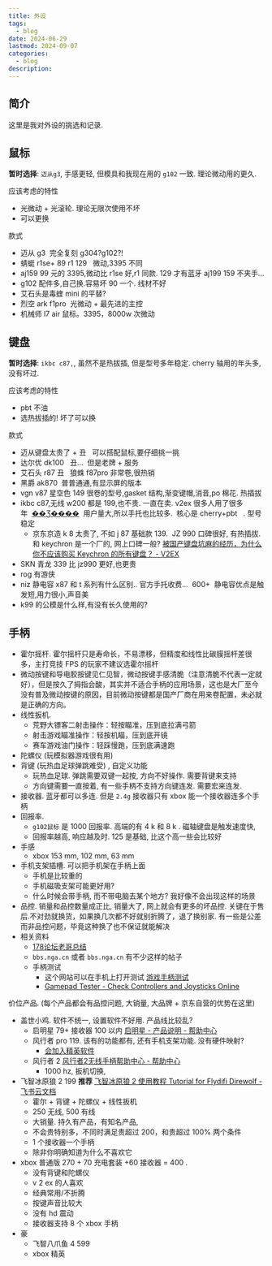 ```yaml
---
title: 外设
tags:
  - blog
date: 2024-06-29
lastmod: 2024-09-07
categories:
  - blog
description: 
---
```


## 简介

这里是我对外设的挑选和记录.

## 鼠标

**暂时选择**: `迈从g3`, 手感更轻, 但模具和我现在用的 `g102` 一致. 理论微动用的更久.

应该考虑的特性

- 光微动 + 光滚轮. 理论无限次使用不坏
- 可以更换

款式

- 迈从 g3  完全复刻 g304?g102?!
- 蜻蜓 r1se+ 89 r1 129   微动,3395 不同
- aj159 99 元的 3395,微动比 r1se 好,r1 同款. 129 才有蓝牙 aj199 159 不夹手...
- g102 配件多,自己换.容易坏 90 一个. 线材不好
- 艾石头是毒蝰 mini 的平替?
- 烈空 ark f1pro  光微动 + 最先进的主控
- 机械师 l7 air 鼠标。3395，8000w 次微动

## 键盘

**暂时选择**: `ikbc c87,`, 虽然不是热拔插, 但是型号多年稳定. cherry 轴用的年头多, 没有坏过.

应该考虑的特性

- pbt 不油
- 选热拔插的! 坏了可以换

款式

- 迈从键盘太贵了 + 丑   可以搭配鼠标,要仔细挑一挑
- 达尔优 dk100   丑...  但是老牌 + 服务
- 艾石头 r87 丑   狼蛛 f87pro 非常卷,很热销
- 黑爵 ak870  普普通通,有显示屏的版本
- vgn v87 星空色 149 很卷的型号,gasket 结构,渐变键帽,消音,po 棉花. 热插拔
- ikbc c87,无线 w200 都是 199,也不贵. 一直在卖. v2ex 很多人用了很多年  [��Ʒ����](https://item.taobao.com/item.htm?id=547190368270&sku_properties=1627207:13044169888&spm=a1z10.3-c-s.w4002-23740064497.13.b9c47305YNHs1r)  用户量大,所以手托也比较多.  核心是 cherry+pbt   . 型号稳定
    - 京东京造 k 8 太贵了, 不如 j 87 基础款 139.  JZ 990 口碑很好, 有热插拔. 和 keychron 是一个厂的, 网上口碑一般? [被国产键盘坑麻的经历，为什么你不应该购买 Keychron 的所有键盘？ - V2EX](https://www.v2ex.com/t/1046365)
- SKN 青龙 339 比 jz990 更好,也更贵
- rog 有游侠
- niz 静电容 x87 和 t 系列有什么区别.. 官方手托收费...  600+  静电容优点是触发短,用力很小,声音美
- k99 的公模是什么样,有没有长久使用的?

## 手柄

- 霍尔摇杆. 霍尔摇杆只是寿命长，不易漂移，但精度和线性比碳膜摇杆差很多，主打竞技 FPS 的玩家不建议选霍尔摇杆
- 微动按键和导电胶按键见仁见智，微动按键手感清脆（注意清脆不代表一定就好），但是按久了拇指会酸，其实并不适合手柄的应用场景，这也是大厂至今没有普及微动按键的原因，目前微动按键都是国产厂商在用来卷配置，未必就是正确的方向。
- 线性扳机.
    - 荒野大镖客二射击操作：轻按瞄准，压到底拉满弓箭
    - 射击游戏瞄准操作：轻按机瞄，压到底开镜
    - 赛车游戏油门操作：轻踩慢跑，压到底满速跑
- 陀螺仪 (玩模拟器游戏很有用)
- 背键 (玩热血足球弹跳难受) , 自定义功能
    - 玩热血足球. 弹跳需要双键一起按, 方向不好操作. 需要背键来支持
    - 方向键需要一直按着, 有一些手柄不支持方向键连发. 需要宏来连发.
- 接收器. 蓝牙都可以多连. 但是 `2.4g` 接收器只有 xbox 能一个接收器连多个手柄
- 回报率.
    - `g102鼠标` 是 1000 回报率. 高端的有 4 k 和 8 k . 磁轴键盘是触发速度快,
    - 回报率越高, 响应越及时. 125 是基础, 比这个高一些会比较好
- 手感
    - xbox 153 mm, 102 mm, 63 mm
- 手机支架插槽. 可以把手机架在手柄上面
    - 手机是比较重的
    - 手机磁吸支架可能更好用?
    - 什么时候会带手柄, 而不带电脑去某个地方? 我好像不会出现这样的场景
- 品控. 销量和品控数量成正比, 销量大了, 网上就会有更多的坏品控. 关键在于售后.不对劲就换货，如果换几次都不好就别折腾了，退了换别家. 有一些是公差而非品控问题，毕竟这种换了也不保证就能解决
- 相关资料
    - [178论坛老哥总结](https://nga.178.com/read.php?tid=39599205&rand=409)
    - `bbs.nga.cn` 或者 `bbs.nga.cn` 有不少这样的帖子
    - 手柄测试
        - 这个网站可以在手机上打开测试 [游戏手柄测试](https://www.onlinemictest.com/zh/controller-tester/)
        - [Gamepad Tester - Check Controllers and Joysticks Online](https://hardwaretester.com/gamepad)

价位产品. (每个产品都会有品控问题, 大销量, 大品牌 + 京东自营的优势在这里)

- 盖世小鸡. 软件不统一, 设置软件不好用. 产品线比较乱?
    - 启明星 79+ 接收器 100 以内 [启明星 - 产品说明 - 帮助中心](https://doc.xiaoji.com/zh/t4nlite/detail/1186.html#st11)
    - 风行者 pro 119. 该有的功能都有, 还有手机支架功能. 没有硬件映射?
        - [会加入精英软件](https://c.tieba.baidu.com/p/9128369648?lp=5028&mo_device=1&is_jingpost=0)
    - 风行者 2 [风行者2无线手柄帮助中心 - 帮助中心](https://doc.xiaoji.com/zh/cyclone2/)
        - 1000 hz, 扳机切换,
- 飞智冰原狼 2 199 **推荐** [飞智冰原狼 2 使用教程 Tutorial for Flydifi Direwolf - 飞书云文档](https://q0woqudpmx.feishu.cn/docx/NqUHd4WoQoGg6Gx6x38crWDonrf?ignore_wx_jump=1)
    - 霍尔 + 背键 + 陀螺仪 + 线性扳机
    - 250 无线, 500 有线
    - 大销量. 持久有产品，有知名产品,
    - 不会贵特别多，不同时满足贵超过 200，和贵超过 100% 两个条件
    - 1 个接收器一个手柄
    - 除非你明确知道为什么不喜欢它
- xbox 普通版 270 + 70 充电套装 +60 接收器 = 400 .
    - 没有背键和陀螺仪
    - v 2 ex 的人喜欢
    - 经典常用/不折腾
    - 按键声音比较大
    - 没有 hd 震动
    - 接收器支持 8 个 xbox 手柄
- 豪
    - 飞智八爪鱼 4 599
    - xbox 精英
